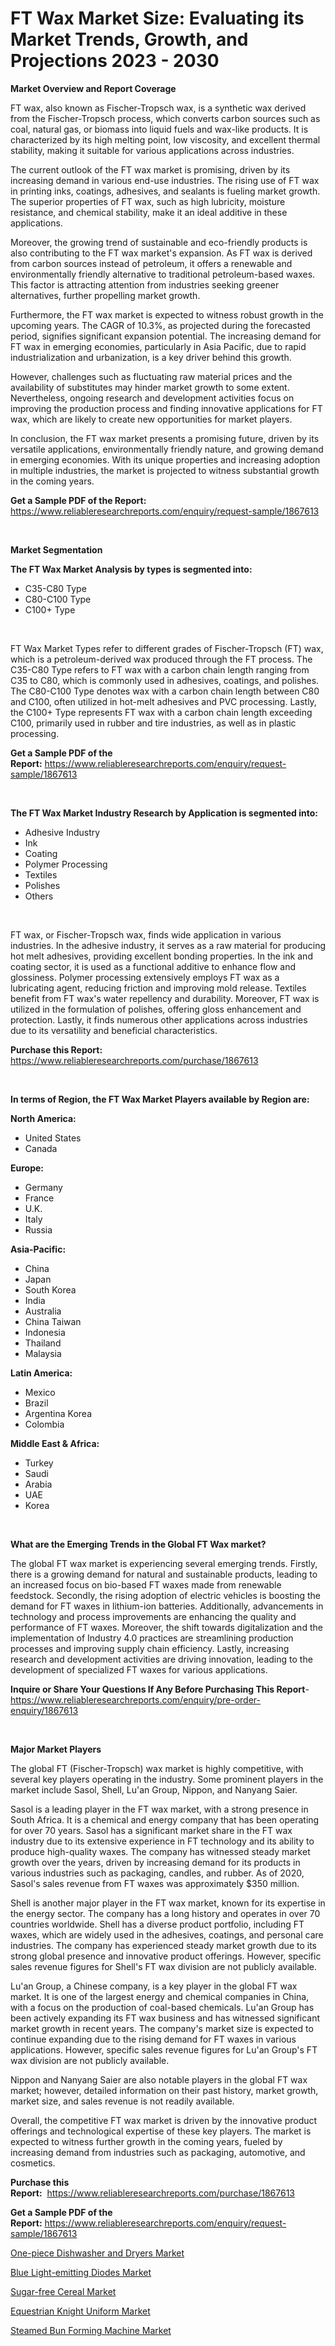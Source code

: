 <p><h1>FT Wax Market Size: Evaluating its Market Trends, Growth, and Projections 2023 - 2030</h1></p><p><strong>Market Overview and Report Coverage</strong></p>
<p><p>FT wax, also known as Fischer-Tropsch wax, is a synthetic wax derived from the Fischer-Tropsch process, which converts carbon sources such as coal, natural gas, or biomass into liquid fuels and wax-like products. It is characterized by its high melting point, low viscosity, and excellent thermal stability, making it suitable for various applications across industries.</p><p>The current outlook of the FT wax market is promising, driven by its increasing demand in various end-use industries. The rising use of FT wax in printing inks, coatings, adhesives, and sealants is fueling market growth. The superior properties of FT wax, such as high lubricity, moisture resistance, and chemical stability, make it an ideal additive in these applications.</p><p>Moreover, the growing trend of sustainable and eco-friendly products is also contributing to the FT wax market's expansion. As FT wax is derived from carbon sources instead of petroleum, it offers a renewable and environmentally friendly alternative to traditional petroleum-based waxes. This factor is attracting attention from industries seeking greener alternatives, further propelling market growth.</p><p>Furthermore, the FT wax market is expected to witness robust growth in the upcoming years. The CAGR of 10.3%, as projected during the forecasted period, signifies significant expansion potential. The increasing demand for FT wax in emerging economies, particularly in Asia Pacific, due to rapid industrialization and urbanization, is a key driver behind this growth.</p><p>However, challenges such as fluctuating raw material prices and the availability of substitutes may hinder market growth to some extent. Nevertheless, ongoing research and development activities focus on improving the production process and finding innovative applications for FT wax, which are likely to create new opportunities for market players.</p><p>In conclusion, the FT wax market presents a promising future, driven by its versatile applications, environmentally friendly nature, and growing demand in emerging economies. With its unique properties and increasing adoption in multiple industries, the market is projected to witness substantial growth in the coming years.</p></p>
<p><strong>Get a Sample PDF of the Report:</strong> <a href="https://www.reliableresearchreports.com/enquiry/request-sample/1867613">https://www.reliableresearchreports.com/enquiry/request-sample/1867613</a></p>
<p>&nbsp;</p>
<p><strong>Market Segmentation</strong></p>
<p><strong>The FT Wax Market Analysis by types is segmented into:</strong></p>
<p><ul><li>C35-C80 Type</li><li>C80-C100 Type</li><li>C100+ Type</li></ul></p>
<p>&nbsp;</p>
<p><p>FT Wax Market Types refer to different grades of Fischer-Tropsch (FT) wax, which is a petroleum-derived wax produced through the FT process. The C35-C80 Type refers to FT wax with a carbon chain length ranging from C35 to C80, which is commonly used in adhesives, coatings, and polishes. The C80-C100 Type denotes wax with a carbon chain length between C80 and C100, often utilized in hot-melt adhesives and PVC processing. Lastly, the C100+ Type represents FT wax with a carbon chain length exceeding C100, primarily used in rubber and tire industries, as well as in plastic processing.</p></p>
<p><strong>Get a Sample PDF of the Report:</strong>&nbsp;<a href="https://www.reliableresearchreports.com/enquiry/request-sample/1867613">https://www.reliableresearchreports.com/enquiry/request-sample/1867613</a></p>
<p>&nbsp;</p>
<p><strong>The FT Wax Market Industry Research by Application is segmented into:</strong></p>
<p><ul><li>Adhesive Industry</li><li>Ink</li><li>Coating</li><li>Polymer Processing</li><li>Textiles</li><li>Polishes</li><li>Others</li></ul></p>
<p>&nbsp;</p>
<p><p>FT wax, or Fischer-Tropsch wax, finds wide application in various industries. In the adhesive industry, it serves as a raw material for producing hot melt adhesives, providing excellent bonding properties. In the ink and coating sector, it is used as a functional additive to enhance flow and glossiness. Polymer processing extensively employs FT wax as a lubricating agent, reducing friction and improving mold release. Textiles benefit from FT wax's water repellency and durability. Moreover, FT wax is utilized in the formulation of polishes, offering gloss enhancement and protection. Lastly, it finds numerous other applications across industries due to its versatility and beneficial characteristics.</p></p>
<p><strong>Purchase this Report:</strong>&nbsp; <a href="https://www.reliableresearchreports.com/purchase/1867613">https://www.reliableresearchreports.com/purchase/1867613</a></p>
<p>&nbsp;</p>
<p><strong>In terms of Region, the FT Wax Market Players available by Region are:</strong></p>
<p>
    <p> <strong> North America: </strong>
        <ul>
            <li>United States</li>
            <li>Canada</li>
        </ul>
        </p> 
    <p> <strong> Europe: </strong>
        <ul>
            <li>Germany</li>
            <li>France</li>
            <li>U.K.</li>
            <li>Italy</li>
            <li>Russia</li>
        </ul>
        </p> 
    <p> <strong> Asia-Pacific: </strong>
        <ul>
            <li>China</li>
            <li>Japan</li>
            <li>South Korea</li>
            <li>India</li>
            <li>Australia</li>
            <li>China Taiwan</li>
            <li>Indonesia</li>
            <li>Thailand</li>
            <li>Malaysia</li>
        </ul>
        </p> 
    <p> <strong> Latin America: </strong>
        <ul>
            <li>Mexico</li>
            <li>Brazil</li>
            <li>Argentina Korea</li>
            <li>Colombia</li>
        </ul>
        </p> 
    <p> <strong> Middle East & Africa: </strong>
        <ul>
            <li>Turkey</li>
            <li>Saudi</li>
            <li>Arabia</li>
            <li>UAE</li>
            <li>Korea</li>
        </ul>
    </p>
    </p>
<p>&nbsp;</p>
<p><strong>What are the Emerging Trends in the Global FT Wax market?</strong></p>
<p><p>The global FT wax market is experiencing several emerging trends. Firstly, there is a growing demand for natural and sustainable products, leading to an increased focus on bio-based FT waxes made from renewable feedstock. Secondly, the rising adoption of electric vehicles is boosting the demand for FT waxes in lithium-ion batteries. Additionally, advancements in technology and process improvements are enhancing the quality and performance of FT waxes. Moreover, the shift towards digitalization and the implementation of Industry 4.0 practices are streamlining production processes and improving supply chain efficiency. Lastly, increasing research and development activities are driving innovation, leading to the development of specialized FT waxes for various applications.</p></p>
<p><strong>Inquire or Share Your Questions If Any Before Purchasing This Report</strong>- <a href="https://www.reliableresearchreports.com/enquiry/pre-order-enquiry/1867613">https://www.reliableresearchreports.com/enquiry/pre-order-enquiry/1867613</a></p>
<p>&nbsp;</p>
<p><strong>Major Market Players</strong></p>
<p><p>The global FT (Fischer-Tropsch) wax market is highly competitive, with several key players operating in the industry. Some prominent players in the market include Sasol, Shell, Lu'an Group, Nippon, and Nanyang Saier.</p><p>Sasol is a leading player in the FT wax market, with a strong presence in South Africa. It is a chemical and energy company that has been operating for over 70 years. Sasol has a significant market share in the FT wax industry due to its extensive experience in FT technology and its ability to produce high-quality waxes. The company has witnessed steady market growth over the years, driven by increasing demand for its products in various industries such as packaging, candles, and rubber. As of 2020, Sasol's sales revenue from FT waxes was approximately $350 million.</p><p>Shell is another major player in the FT wax market, known for its expertise in the energy sector. The company has a long history and operates in over 70 countries worldwide. Shell has a diverse product portfolio, including FT waxes, which are widely used in the adhesives, coatings, and personal care industries. The company has experienced steady market growth due to its strong global presence and innovative product offerings. However, specific sales revenue figures for Shell's FT wax division are not publicly available.</p><p>Lu'an Group, a Chinese company, is a key player in the global FT wax market. It is one of the largest energy and chemical companies in China, with a focus on the production of coal-based chemicals. Lu'an Group has been actively expanding its FT wax business and has witnessed significant market growth in recent years. The company's market size is expected to continue expanding due to the rising demand for FT waxes in various applications. However, specific sales revenue figures for Lu'an Group's FT wax division are not publicly available.</p><p>Nippon and Nanyang Saier are also notable players in the global FT wax market; however, detailed information on their past history, market growth, market size, and sales revenue is not readily available.</p><p>Overall, the competitive FT wax market is driven by the innovative product offerings and technological expertise of these key players. The market is expected to witness further growth in the coming years, fueled by increasing demand from industries such as packaging, automotive, and cosmetics.</p></p>
<p><strong>Purchase this Report:</strong>&nbsp;&nbsp;<a href="https://www.reliableresearchreports.com/purchase/1867613">https://www.reliableresearchreports.com/purchase/1867613</a></p>
<p></p>
<p><strong>Get a Sample PDF of the Report:</strong>&nbsp;<a href="https://www.reliableresearchreports.com/enquiry/request-sample/1867613">https://www.reliableresearchreports.com/enquiry/request-sample/1867613</a></p>
<p><p><a href="https://medium.com/@yjwzfixtb68151/analyzing-one-piece-dishwasher-and-dryers-market-global-industry-perspective-and-forecast-2023-to-c59a44848535">One-piece Dishwasher and Dryers Market</a></p><p><a href="https://medium.com/@vivianejast/blue-light-emitting-diodes-market-outlook-industry-overview-and-forecast-2023-to-2030-67ca15b2e392">Blue Light-emitting Diodes Market</a></p><p><a href="https://medium.com/@besaagolli28/sugar-free-cereal-market-furnishes-information-on-market-share-market-trends-and-market-growth-0f710c74891b">Sugar-free Cereal Market</a></p><p><a href="https://medium.com/@adeafrashri2022/equestrian-knight-uniform-market-size-and-market-trends-complete-industry-overview-2023-to-2030-c66f16771ea2">Equestrian Knight Uniform Market</a></p><p><a href="https://medium.com/@jackyhammes/steamed-bun-forming-machine-market-report-reveals-the-latest-trends-and-growth-opportunities-of-7ed6e20ecd36">Steamed Bun Forming Machine Market</a></p></p>
